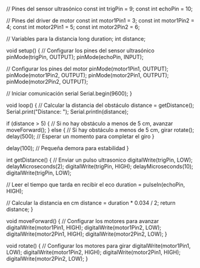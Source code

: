 // Pines del sensor ultrasónico
const int trigPin = 9;
const int echoPin = 10;

// Pines del driver de motor
const int motor1Pin1 = 3;
const int motor1Pin2 = 4;
const int motor2Pin1 = 5;
const int motor2Pin2 = 6;

// Variables para la distancia
long duration;
int distance;

void setup() {
  // Configurar los pines del sensor ultrasónico
  pinMode(trigPin, OUTPUT);
  pinMode(echoPin, INPUT);
  
  // Configurar los pines del motor
  pinMode(motor1Pin1, OUTPUT);
  pinMode(motor1Pin2, OUTPUT);
  pinMode(motor2Pin1, OUTPUT);
  pinMode(motor2Pin2, OUTPUT);
  
  // Iniciar comunicación serial
  Serial.begin(9600);
}

void loop() {
  // Calcular la distancia del obstáculo
  distance = getDistance();
  Serial.print("Distance: ");
  Serial.println(distance);
  
  if (distance > 5) {
    // Si no hay obstáculo a menos de 5 cm, avanzar
    moveForward();
  } else {
    // Si hay obstáculo a menos de 5 cm, girar
    rotate();
    delay(500); // Esperar un momento para completar el giro
  }
  
  delay(100); // Pequeña demora para estabilidad
}

int getDistance() {
  // Enviar un pulso ultrasonico
  digitalWrite(trigPin, LOW);
  delayMicroseconds(2);
  digitalWrite(trigPin, HIGH);
  delayMicroseconds(10);
  digitalWrite(trigPin, LOW);
  
  // Leer el tiempo que tarda en recibir el eco
  duration = pulseIn(echoPin, HIGH);
  
  // Calcular la distancia en cm
  distance = duration * 0.034 / 2;
  return distance;
}

void moveForward() {
  // Configurar los motores para avanzar
  digitalWrite(motor1Pin1, HIGH);
  digitalWrite(motor1Pin2, LOW);
  digitalWrite(motor2Pin1, HIGH);
  digitalWrite(motor2Pin2, LOW);
}

void rotate() {
  // Configurar los motores para girar
  digitalWrite(motor1Pin1, LOW);
  digitalWrite(motor1Pin2, HIGH);
  digitalWrite(motor2Pin1, HIGH);
  digitalWrite(motor2Pin2, LOW);
}
